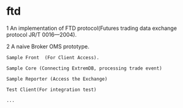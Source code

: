 # ftd
1  An implementation  of FTD protocol(Futures trading data exchange protocol JR/T 0016—2004).

2  A naive  Broker OMS prototype.

    Sample Front  (For Client Access).
    
    Sample Core (Connecting ExtremDB, processing trade event)
    
    Sample Reporter (Access the Exchange)
    
    Test Client(For integration test)
    
    ...
